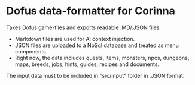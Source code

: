 # Dofus data-formatter for Corinna
Takes Dofus game-files and exports readable .MD/.JSON files:
- Markdown files are used for AI context injection.
- JSON files are uploaded to a NoSql database and treated as menu components.
- Right now, the data includes quests, items, monsters, npcs, dungeons, maps, breeds, jobs, hints, guides, recipes and documents.

The input data must to be included in "src/input" folder in .JSON format.
